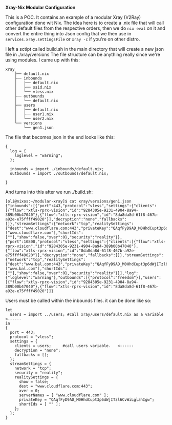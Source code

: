 **Xray-Nix Modular Configuration**

This is a POC. It contains an example of a modular Xray (V2Ray) configuration done wit Nix.
The idea here is to create a .nix file that will call other default files from the respective orders, then we do `nix eval` on it and convert the entire thing into Json config that we then use in `services.xray.settingsFile` or `xray -c` if you're on other distro.

I left a sctipt called build.sh in the main directory that will create a new json file in ./xray/versions
The file structure can be anything really since we're using modules. I came up with this:
```
xray
    ├── default.nix
    ├── inbounds
    │   ├── default.nix
    │   ├── ssid.nix
    │   └── vless.nix
    ├── outbounds
    │   └── default.nix
    ├── users
    │   ├── default.nix
    │   ├── user1.nix
    │   └── user2.nix
    └── versions
        └── gen1.json
```

The file that becomes json in the end looks like this:

```
{
  log = {
    loglevel = "warning";
  };

  inbounds = import ./inbounds/default.nix;
  outbounds = import ./outbounds/default.nix;

}
```



And turns into this after we run ./build.sh:

```
[oli@nixos:~/modular-xray]$ cat xray/versions/gen1.json
{"inbounds":[{"port":443,"protocol":"vless","settings":{"clients":[{"flow":"xtls-rprx-vision","id":"9284305e-9231-4904-8a94-389b00b47040"},{"flow":"xtls-rprx-vision","id":"8da8da8d-61f8-467b-a92e-e75ffff49020"}],"decryption":"none","fallbacks":[]},"streamSettings":{"network":"tcp","realitySettings":{"dest":"www.cloudflare.com:443","privateKey":"QAqfFyD9AD_M0HhdCupt3p6dWjITzl6CvWiLglahIgw","serverNames":["www.cloudflare.com"],"shortIds":[""],"show":false,"xver":0},"security":"reality"}},{"port":10808,"protocol":"vless","settings":{"clients":[{"flow":"xtls-rprx-vision","id":"9284305e-9231-4904-8a94-389b00b47040"},{"flow":"xtls-rprx-vision","id":"8da8da8d-61f8-467b-a92e-e75ffff49020"}],"decryption":"none","fallbacks":[]},"streamSettings":{"network":"tcp","realitySettings":{"dest":"www.bal.com:443","privateKey":"QAqfFyD9AD_M0HhdCupt3p6dWjITzl6CvWiLglahIgw","serverNames":["www.bal.com"],"shortIds":[""],"show":false,"xver":0},"security":"reality"}}],"log":{"loglevel":"warning"},"outbounds":[{"protocol":"freedom"}],"users":[{"flow":"xtls-rprx-vision","id":"9284305e-9231-4904-8a94-389b00b47040"},{"flow":"xtls-rprx-vision","id":"8da8da8d-61f8-467b-a92e-e75ffff49020"}]}
```


Users must be called within the inbounds files. it can be done like so:

```
let
  users = import ../users; #call xray/users/default.nix as a variable   <------
in
{
  port = 443;
  protocol = "vless";
  settings = {
    clients = users;     #call users variable.   <------
    decryption = "none";
    fallbacks = [];
  };
  streamSettings = {
    network = "tcp";
    security = "reality";
    realitySettings = {
      show = false;
      dest = "www.cloudflare.com:443";
      xver = 0;
      serverNames = [ "www.cloudflare.com" ];
      privateKey = "QAqfFyD9AD_M0HhdCupt3p6dWjITzl6CvWiLglahIgw";
      shortIds = [ "" ];
    };
  };
}
```
